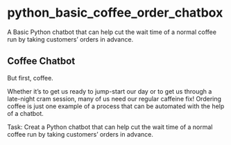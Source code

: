 # python_basic_coffee_order_chatbox
A Basic Python chatbot that can help cut the wait time of a normal coffee run by taking customers’ orders in advance. 

## Coffee Chatbot
But first, coffee.

Whether it’s to get us ready to jump-start our day or to get us through a late-night cram session, many of us need our regular caffeine fix! Ordering coffee is just one example of a process that can be automated with the help of a chatbot.

Task: Creat a Python chatbot that can help cut the wait time of a normal coffee run by taking customers’ orders in advance. 
